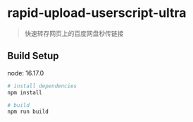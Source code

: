 # rapid-upload-userscript-ultra
 
> 快速转存网页上的百度网盘秒传链接

## Build Setup

node: 16.17.0

``` bash
# install dependencies
npm install

# build
npm run build
```
